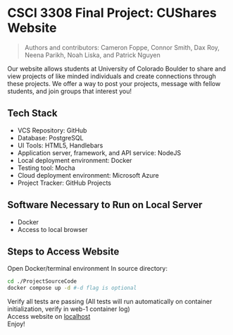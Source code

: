 # CSCI 3308 Final Project: CUShares Website
> Authors and contributors: Cameron Foppe, Connor Smith, Dax Roy, Neena Parikh, Noah Liska, and Patrick Nguyen

Our website allows students at University of Colorado Boulder to share and view projects of like minded individuals and create connections through these projects. We offer a way to post your projects, message with fellow students, and join groups that interest you!

## Tech Stack

- VCS Repository: GitHub
- Database: PostgreSQL
- UI Tools: HTML5, Handlebars
- Application server, framework, and API service: NodeJS
- Local deployment environment: Docker
- Testing tool: Mocha
- Cloud deployment environment: Microsoft Azure
- Project Tracker: GitHub Projects

## Software Necessary to Run on Local Server

- Docker 
- Access to local browser

## Steps to Access Website
Open Docker/terminal environment
In source directory:
```bash
cd ./ProjectSourceCode
docker compose up -d #-d flag is optional
```
Verify all tests are passing (All tests will run automatically on container initialization, verify in web-1 container log) \
Access website on [localhost](https://localhost:3000) \
Enjoy!
